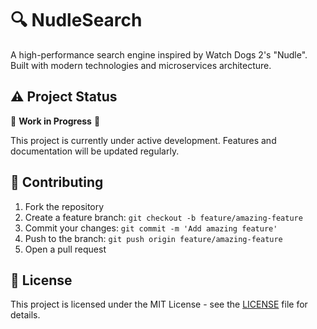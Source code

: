 # 🔍 NudleSearch

A high-performance search engine inspired by Watch Dogs 2's "Nudle". Built with modern technologies and microservices architecture.

## ⚠️ Project Status

🚧 **Work in Progress** 🚧

This project is currently under active development. Features and documentation will be updated regularly.

## 🤝 Contributing

1. Fork the repository
2. Create a feature branch: `git checkout -b feature/amazing-feature`
3. Commit your changes: `git commit -m 'Add amazing feature'`
4. Push to the branch: `git push origin feature/amazing-feature`
5. Open a pull request

## 📄 License

This project is licensed under the MIT License - see the [LICENSE](LICENSE) file for details.
